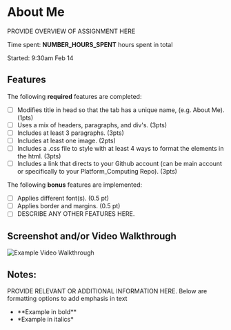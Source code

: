 # About Me

PROVIDE OVERVIEW OF ASSIGNMENT HERE

Time spent: **NUMBER_HOURS_SPENT** hours spent in total

  Started: 9:30am Feb 14

  

## Features

The following **required** features are completed:

- [ ] Modifies title in head so that the tab has a unique name, (e.g. About Me). (1pts)
- [ ] Uses a mix of headers, paragraphs, and div's. (3pts)
- [ ] Includes at least 3 paragraphs. (3pts)
- [ ] Includes at least one image. (2pts)
- [ ] Includes a .css file to style with at least 4 ways to format the elements in the html. (3pts)
- [ ] Includes a link that directs to your Github account (can be main account or specifically to your Platform_Computing Repo). (3pts)

The following **bonus** features are implemented:

- [ ] Applies different font(s). (0.5 pt)
- [ ] Applies border and margins. (0.5 pt)
- [ ] DESCRIBE ANY OTHER FEATURES HERE.

## Screenshot and/or Video Walkthrough

<img src="https://imgur.com/gallery/4rAXx5x" title='Example Video Walkthrough' width='' alt='Example Video Walkthrough' />


## Notes:
PROVIDE RELEVANT OR ADDITIONAL INFORMATION HERE. Below are formatting options to add emphasis in text
<ul>
  <li>**Example in bold**</li>
  <li>*Example in italics*</li>
</ul>